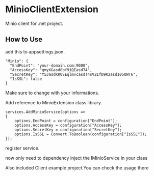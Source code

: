 ﻿# MinioClientExtension

Minio client for .net project.

## How to Use
add this to appsettings.json. 
```
"Minio": {
  "EndPoint": "your-domain.com:9000",
  "AccessKey": "gmyXGasd8bY91QEasd74",
  "SecretKey": "Y5JasdKK0SEqlmvcasdT4sVZIfD9K2asd105OWT6",
  "IsSSL": false
}
```

Make sure to change with your informations.

Add reference to MinioExtension class library.
 ```
services.AddMinioService(options =>
 {
     options.EndPoint = configuration["EndPoint"];
     options.AccessKey = configuration["AccessKey"];
     options.SecretKey = configuration["SecretKey"];
     options.IsSSL = Convert.ToBoolean(configuration["IsSSL"]);                
 });
```
 register service.

 now only need to dependency inject the IMinioService in your class

 
Also included Client example project.You can check the usage there

